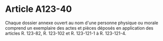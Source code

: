 # Article A123-40

Chaque dossier annexe ouvert au nom d'une personne physique ou morale comprend un exemplaire des actes et pièces déposés en application des articles R. 123-82, R. 123-102 et R. 123-121-1 à R. 123-121-4.
